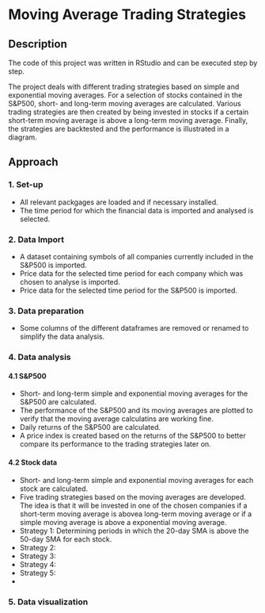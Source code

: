 # Moving Average Trading Strategies

## Description
The code of this project was written in RStudio and can be executed step by step.

The project deals with different trading strategies based on simple and exponential moving averages.
For a selection of stocks contained in the S&P500, short- and long-term moving averages are calculated.
Various trading strategies are then created by being invested in stocks if a certain short-term moving average is above a long-term moving average.
Finally, the strategies are backtested and the performance is illustrated in a diagram.

## Approach
### 1. Set-up
- All relevant packgages are loaded and if necessary installed.
- The time period for which the financial data is imported and analysed is selected.

### 2. Data Import
- A dataset containing symbols of all companies currently included in the S&P500 is imported.
- Price data for the selected time period for each company which was chosen to analyse is imported.
- Price data for the selected time period for the S&P500 is imported.

### 3. Data preparation
- Some columns of the different dataframes are removed or renamed to simplify the data analysis.

### 4. Data analysis
#### 4.1 S&P500
- Short- and long-term simple and exponential moving averages for the S&P500 are calculated.
- The performance of the S&P500 and its moving averages are plotted to verify that the moving average calculatins are working fine.
- Daily returns of the S&P500 are calculated.
- A price index is created based on the returns of the S&P500 to better compare its performance to the trading strategies later on.
#### 4.2 Stock data
- Short- and long-term simple and exponential moving averages for each stock are calculated.
- Five trading strategies based on the moving averages are developed. The idea is that it will be invested in one of the chosen companies if a short-term moving average is abovea long-term moving average or if a simple moving average is above a exponential moving average.
- Strategy 1: Determining periods in which the 20-day SMA is above the 50-day SMA for each stock.
- Strategy 2:
- Strategy 3:
- Strategy 4:
- Strategy 5:
- 

### 5. Data visualization
